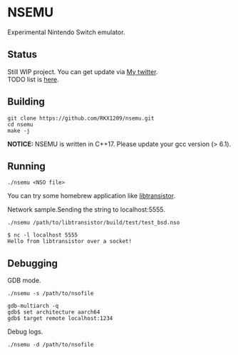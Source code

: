 # NSEMU
Experimental Nintendo Switch emulator.

## Status
Still WIP project. You can get update via [My twitter](https://twitter.com/RKX1209).  
TODO list is [here](https://github.com/RKX1209/nsemu/wiki/TODO). 
## Building
```
git clone https://github.com/RKX1209/nsemu.git
cd nsemu
make -j
```
**NOTICE:** NSEMU is written in C++17. Please update your gcc version (> 6.1).  
## Running
```
./nsemu <NSO file>
```
You can try some homebrew application like [libtransistor](https://github.com/reswitched/libtransistor).  

Network sample.Sending the string to localhost:5555.
```
./nsemu /path/to/libtransistor/build/test/test_bsd.nso
``` 
```
$ nc -l localhost 5555
Hello from libtransistor over a socket!
```

## Debugging
GDB mode.
```
./nsemu -s /path/to/nsofile
```
```
gdb-multiarch -q
gdb$ set architecture aarch64
gdb$ target remote localhost:1234
```
Debug logs.
```
./nsemu -d /path/to/nsofile
```
